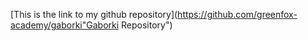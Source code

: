 [This is the link to my github repository](https://github.com/greenfox-academy/gaborki"Gaborki Repository")
